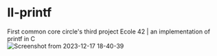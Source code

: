 # II-printf
First common core circle's third project Ecole 42 | an implementation of printf in C  
![Screenshot from 2023-12-17 18-40-39](https://github.com/lu4200/III-printf/assets/97765382/5a9367f6-a9cf-4b86-8f19-d470ecfbb6b8)

